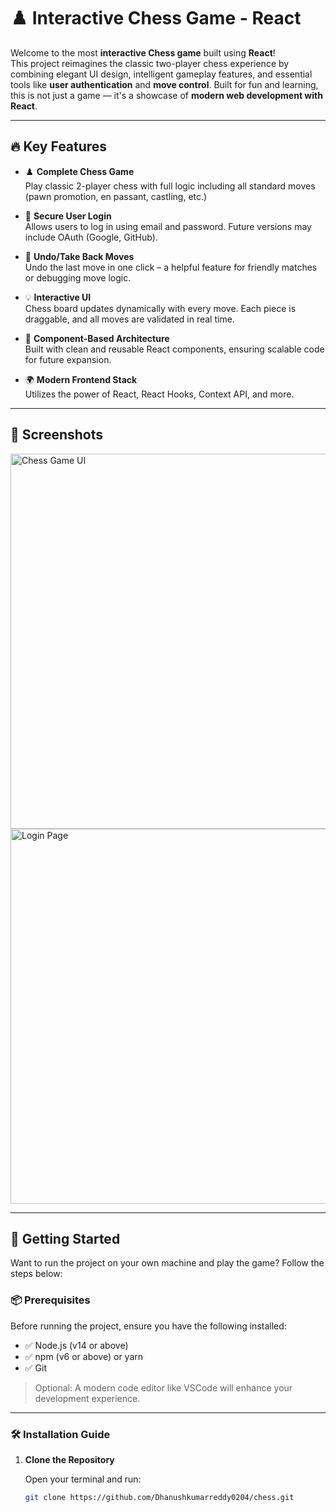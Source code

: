 # ♟️ Interactive Chess Game - React

Welcome to the most **interactive Chess game** built using **React**!  
This project reimagines the classic two-player chess experience by combining elegant UI design, intelligent gameplay features, and essential tools like **user authentication** and **move control**. Built for fun and learning, this is not just a game — it's a showcase of **modern web development with React**.

---

## 🔥 Key Features

- ♟️ **Complete Chess Game**  
    Play classic 2-player chess with full logic including all standard moves (pawn promotion, en passant, castling, etc.)

- 🔐 **Secure User Login**  
    Allows users to log in using email and password. Future versions may include OAuth (Google, GitHub).

- 🔁 **Undo/Take Back Moves**  
    Undo the last move in one click – a helpful feature for friendly matches or debugging move logic.

- 💡 **Interactive UI**  
    Chess board updates dynamically with every move. Each piece is draggable, and all moves are validated in real time.

- 🧱 **Component-Based Architecture**  
    Built with clean and reusable React components, ensuring scalable code for future expansion.

- 🌍 **Modern Frontend Stack**  
    Utilizes the power of React, React Hooks, Context API, and more.

---

## 📸 Screenshots


<img src="/chess/img/Screenshot 2025-07-04 095023.png" alt="Chess Game UI" width="600"/>

<img src="/chess/img/Screenshot 2025-07-04 095005.png" alt="Login Page" width="600"/>

---

## 🚀 Getting Started

Want to run the project on your own machine and play the game? Follow the steps below:

### 📦 Prerequisites

Before running the project, ensure you have the following installed:

- ✅ Node.js (v14 or above)
- ✅ npm (v6 or above) or yarn
- ✅ Git

> Optional: A modern code editor like VSCode will enhance your development experience.

---

### 🛠️ Installation Guide

1. **Clone the Repository**

     Open your terminal and run:

     ```bash
     git clone https://github.com/Dhanushkumarreddy0204/chess.git
     ```
